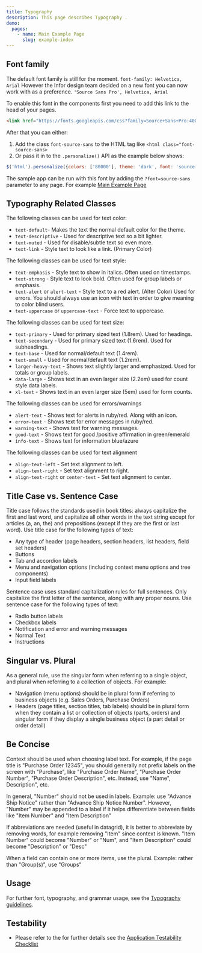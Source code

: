 ```yaml
---
title: Typography
description: This page describes Typography .
demo:
  pages:
    - name: Main Example Page
      slug: example-index
---
```


## Font family

The default font family is still for the moment. `font-family: Helvetica, Arial` However the Infor design
team decided on a new font you can now work with as a preference. `'Source Sans Pro', Helvetica, Arial`

To enable this font in the components first you need to add this link to the head of your pages.

```html
<link href="https://fonts.googleapis.com/css?family=Source+Sans+Pro:400,600" rel="stylesheet"/>
```

After that you can either:

1. Add the class `font-source-sans` to the HTML tag like `<html class="font-source-sans>`
2. Or pass it in to the `.personalize()` API as the example below shows:

```javascript
$('html').personalize({colors: ['80000'], theme: 'dark', font: 'source-sans'});
```

The sample app can be run with this font by adding the `?font=source-sans` parameter to any page. For example
[Main Example Page]( ../components/personalize/example-index.html?font=source-sans)

## Typography Related Classes

The following classes can be used for text color:

- `text-default`- Makes the text the normal default color for the theme.
- `text-descriptive` - Used for descriptive text so a bit lighter.
- `text-muted` - Used for disable/subtle text so even more.
- `text-link` - Style text to look like a link. (Primary Color)

The following classes can be used for text style:

- `text-emphasis` - Style text to show in italics. Often used on timestamps.
- `text-strong` - Style text to look bold. Often used for group labels or emphasis.
- `text-alert` or `alert-text` - Style text to a red alert. (Alter Color) Used for errors. You should always use an icon with text in order to give meaning to color blind users.
- `text-uppercase` or `uppercase-text` - Force text to uppercase.

The following classes can be used for text size:

- `text-primary` - Used for primary sized text (1.8rem). Used for headings.
- `text-secondary` - Used for primary sized text (1.6rem). Used for subheadings.
- `text-base` - Used for normal/default text (1.4rem).
- `text-small` - Used for normal/default text (1.2rem).
- `larger-heavy-text` - Shows text slightly larger and emphasized. Used for totals or group labels.
- `data-large` - Shows text in an even larger size (2.2em) used for count style data labels.
- `xl-text` - Shows text in an even larger size (5em) used for form counts.

The following classes can be used for errors/warnings

- `alert-text` - Shows text for alerts in ruby/red. Along with an icon.
- `error-text` - Shows text for error messages in ruby/red.
- `warning-text` - Shows text for warning messages.
- `good-text` - Shows text for good /positive affirmation in green/emerald
- `info-text` - Shows text for information blue/azure

The following classes can be used for text alignment

- `align-text-left` - Set text alignment to left.
- `align-text-right` - Set text alignment to right.
- `align-text-right` or `center-text` - Set text alignment to center.

## Title Case vs. Sentence Case

Title case follows the standards used in book titles: always capitalize the first and last word, and capitalize all other words in the text string except for articles (a, an, the) and prepositions (except if they are the first or last word). Use title case for the following types of text:

- Any type of header (page headers, section headers, list headers, field set headers)
- Buttons
- Tab and accordion labels
- Menu and navigation options (including context menu options and tree components)
- Input field labels

Sentence case uses standard capitalization rules for full sentences. Only capitalize the first letter of the sentence, along with any proper nouns. Use sentence case for the following types of text:

- Radio button labels
- Checkbox labels
- Notification and error and warning messages
- Normal Text
- Instructions

## Singular vs. Plural

As a general rule, use the singular form when referring to a single object, and plural when referring to a collection of objects. For example:

- Navigation (menu options) should be in plural form if referring to business objects (e.g. Sales Orders, Purchase Orders)
- Headers (page titles, section titles, tab labels) should be in plural form when they contain a list or collection of objects (parts, orders) and singular form if they display a single business object (a part detail or order detail)

## Be Concise

Context should be used when choosing label text. For example, if the page title is "Purchase Order 12345", you should generally not prefix labels on the screen with "Purchase", like "Purchase Order Name", "Purchase Order Number", "Purchase Order Description", etc. Instead, use "Name", Description", etc.

In general, "Number" should not be used in labels. Example: use "Advance Ship Notice" rather than "Advance Ship Notice Number". However, "Number" may be appended to a label if it helps differentiate between fields like "Item Number" and "Item Description"

If abbreviations are needed (useful in datagrid), it is better to abbreviate by removing words, for example removing "Item" since context is known. "Item Number" could become "Number" or "Num", and "Item Description" could become "Description" or "Desc"

When a field can contain one or more items, use the plural. Example: rather than "Group(s)", use "Groups"

## Usage

For further font, typography, and grammar usage, see the [Typography guidelines](/guidelines/identity/typography).

## Testability

- Please refer to the for further details see the [Application Testability Checklist](https://design.infor.com/resources/application-testability-checklist)
